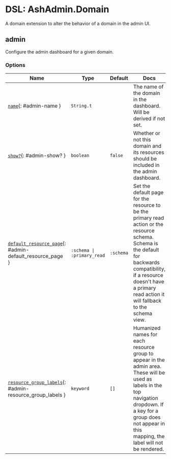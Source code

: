 <!--
This file was generated by Spark. Do not edit it by hand.
-->
# DSL: AshAdmin.Domain

A domain extension to alter the behavior of a domain in the admin UI.


## admin
Configure the admin dashboard for a given domain.






### Options

| Name | Type | Default | Docs |
|------|------|---------|------|
| [`name`](#admin-name){: #admin-name } | `String.t` |  | The name of the domain in the dashboard. Will be derived if not set. |
| [`show?`](#admin-show?){: #admin-show? } | `boolean` | `false` | Whether or not this domain and its resources should be included in the admin dashboard. |
| [`default_resource_page`](#admin-default_resource_page){: #admin-default_resource_page } | `:schema \| :primary_read` | `:schema` | Set the default page for the resource to be the primary read action or the resource schema. Schema is the default for backwards compatibility, if a resource doesn't have a primary read action it will fallback to the schema view. |
| [`resource_group_labels`](#admin-resource_group_labels){: #admin-resource_group_labels } | `keyword` | `[]` | Humanized names for each resource group to appear in the admin area. These will be used as labels in the top navigation dropdown. If a key for a group does not appear in this mapping, the label will not be rendered. |







<style type="text/css">.spark-required::after { content: "*"; color: red !important; }</style>
